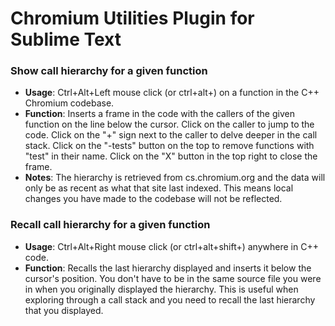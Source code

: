 # Chromium Utilities Plugin for Sublime Text
### Show call hierarchy for a given function
- **Usage**: Ctrl+Alt+Left mouse click (or ctrl+alt+\) on a function in the
  C++ Chromium codebase.
- **Function**: Inserts a frame in the code with the callers of the given
  function on the line below the cursor. Click on the caller to jump to the
  code. Click on the "+" sign next to the caller to delve deeper in the call
  stack. Click on the "-tests" button on the top to remove functions with
  "test" in their name. Click on the "X" button in the top right to close the
  frame.
- **Notes**: The hierarchy is retrieved from cs.chromium.org and the data will
  only be as recent as what that site last indexed. This means local changes
  you have made to the codebase will not be reflected.

### Recall call hierarchy for a given function
- **Usage**: Ctrl+Alt+Right mouse click (or ctrl+alt+shift+\) anywhere in C++ code.
- **Function**: Recalls the last hierarchy displayed and inserts it below the
  cursor's position. You don't have to be in the same source file you were in
  when you originally displayed the hierarchy. This is useful when exploring
  through a call stack and you need to recall the last hierarchy that you
  displayed.
